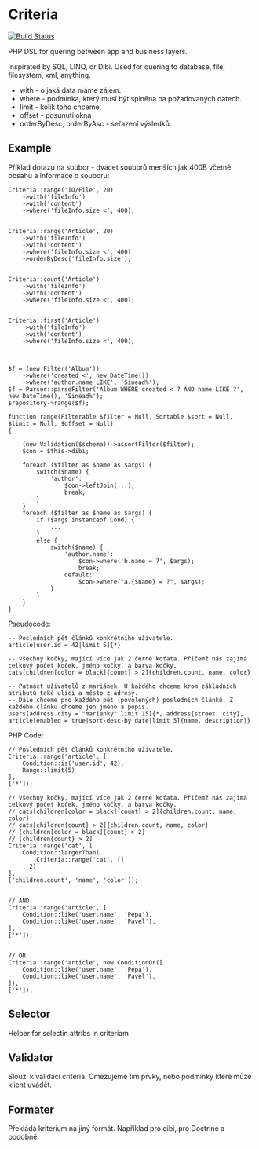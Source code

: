Criteria
========

[![Build Status](https://travis-ci.org/tacoberu/domains.svg?branch=master)](https://travis-ci.org/tacoberu/domains)

PHP DSL for quering between app and business layers.

Inspirated by SQL, LINQ, or Dibi.
Used for quering to database, file, filesystem, xml, anything.

- with - o jaká data máme zájem.
- where - podmínka, který musí být splněna na požadovaných datech.
- limit - kolik toho chceme,
- offset - posunutí okna
- orderByDesc, orderByAsc - seřazení výsledků.


Example
-------

Příklad dotazu na soubor - dvacet souborů menších jak 400B včetně obsahu
a informace o souboru:


	Criteria::range('IO/File', 20)
		->with('fileInfo')
		->with('content')
		->where('fileInfo.size <', 400);


	Criteria::range('Article', 20)
		->with('fileInfo')
		->with('content')
		->where('fileInfo.size <', 400)
		->orderByDesc('fileInfo.size');


	Criteria::count('Article')
		->with('fileInfo')
		->with('content')
		->where('fileInfo.size <', 400);


	Criteria::first('Article')
		->with('fileInfo')
		->with('content')
		->where('fileInfo.size <', 400);



	$f = (new Filter('Album'))
		->where('created <', new DateTime())
		->where('author.name LIKE', 'Sinead%');
	$f = Parser::parseFilter('Album WHERE created < ? AND name LIKE ?', new DateTime(), 'Sinead%');
	$repository->range($f);

	function range(Filterable $filter = Null, Sortable $sort = Null, $limit = Null, $offset = Null)
	{

		(new Validation($schema))->assertFilter($filter);
		$con = $this->dibi;

		foreach ($filter as $name as $args) {
			switch($name) {
				'author':
					$con->leftJoin(...);
					break;
			}
		}
		foreach ($filter as $name as $args) {
			if ($args instanceof Cond) {
				...
			}
			else {
				switch($name) {
					'author.name':
						$con->where('b.name = ?', $args);
						break;
					default:
						$con->where("a.{$name} = ?", $args);
				}
			}
		}
	}


Pseudocode:

	-- Posledních pět článků konkrétního uživatele.
	article[user.id = 42|limit 5]{*}

	-- Všechny kočky, mající více jak 2 černé koťata. Přičemž nás zajímá celkový počet koček, jméno kočky, a barva kočky.
	cats[children[color = black]{count} > 2]{children.count, name, color}

	-- Patnáct uživatelů z mariánek. U každého chceme krom základních atributů také ulici a město z adresy.
	-- Dále chceme pro každého pět (povolených) posledních článků. Z každého článku chceme jen jméno a popis.
	users[address.city = "marianky"|limit 15]{*, address{street, city}, article[enabled = true|sort-desc-by date|limit 5]{name, description}}


PHP Code:

	// Posledních pět článků konkrétního uživatele.
	Criteria::range('article', [
		Condition::is('user.id', 42),
		Range::limit(5)
	],
	['*']);

	// Všechny kočky, mající více jak 2 černé koťata. Přičemž nás zajímá celkový počet koček, jméno kočky, a barva kočky.
	// cats[children[color = black]{count} > 2]{children.count, name, color}
	// cats[children{count} > 2]{children.count, name, color}
	// [children[color = black]{count} > 2]
	// [children{count} > 2]
	Criteria::range('cat', [
		Condition::largerThan(
			Criteria::range('cat', []
		, 2),
	],
	['children.count', 'name', 'color']);


	// AND
	Criteria::range('article', [
		Condition::like('user.name', 'Pepa'),
		Condition::like('user.name', 'Pavel'),
	],
	['*']);


	// OR
	Criteria::range('article', new ConditionOr([
		Condition::like('user.name', 'Pepa'),
		Condition::like('user.name', 'Pavel'),
	]),
	['*']);


Selector
--------
Helper for selectin attribs in criteriam


Validator
---------
Slouží k validaci criteria. Omezujeme tím prvky, nebo podmínky které může klient uvádět.


Formater
--------
Překládá kriterium na jiný formát. Například pro dibi, pro Doctrine a podobně.
